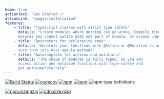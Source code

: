 ```yaml
---
home: true
actionText: "Get Started →"
actionLink: "/pages/installation"
features:
    - title: "Typescript classes with strict type safety"
      details: "Create modules where nothing can go wrong. Compile time type-checking
      ensures you cannot mutate data not part of module, or access unavailable fields"
    - title: "Decorators for declarative code"
      details: "Annotate your functions with @Action or @Mutation to automatically
      turn then into Vuex module methods"
    - title: "Autocomplete for actions and mutations"
      details: "The shape of modules is fully typed, so you can 
      access action and mutation functions with type-safety and
      get autocomplete help"
---
```

<content-center>

[![Build Status](https://travis-ci.org/championswimmer/vuex-module-decorators.svg?branch=master)](https://travis-ci.org/championswimmer/vuex-module-decorators)
[![codecov](https://codecov.io/gh/championswimmer/vuex-module-decorators/branch/master/graph/badge.svg)](https://codecov.io/gh/championswimmer/vuex-module-decorators)
[![npm](https://img.shields.io/npm/v/vuex-module-decorators.svg)](https://www.npmjs.com/package/vuex-module-decorators)
[![npm](https://img.shields.io/npm/dw/vuex-module-decorators.svg?colorB=ff0033)](https://www.npmjs.com/package/vuex-module-decorators)
![npm type definitions](https://img.shields.io/npm/types/vuex-module-decorators.svg)

[![npm:size:gzip](https://img.shields.io/bundlephobia/minzip/vuex-module-decorators.svg?label=npm:size:gzip)](https://bundlephobia.com/result?p=vuex-module-decorators)
[![cdn:size:gzip](https://img.badgesize.io/https://unpkg.com/vuex-module-decorators?compression=gzip&label=cdn:size:gzip)](https://unpkg.com/vuex-module-decorators)

</content-center>
